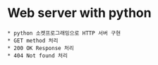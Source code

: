# Web server with python 
    * python 소켓프로그래밍으로 HTTP 서버 구현
    * GET method 처리
    * 200 OK Response 처리
    * 404 Not found 처리

